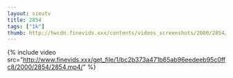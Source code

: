 ```yaml
--- 
layout: sieutv
title: 2854
tags: ["1k"]
thumb: http://hwcdn.finevids.xxx/contents/videos_screenshots/2000/2854/preview.mp4.jpg
---
```

{% include video src="http://www.finevids.xxx/get_file/1/bc2b373a471b65ab96eedeeb95c0ffc8/2000/2854/2854.mp4/" %} 

